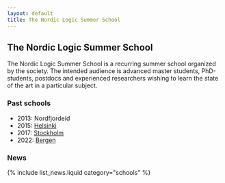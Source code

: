 ```yaml
---
layout: default
title: The Nordic Logic Summer School
---
```

## The Nordic Logic Summer School

The Nordic Logic Summer School is a recurring summer school organized by the
society. The intended audience is advanced master students, PhD-students,
postdocs and experienced researchers wishing to learn the state of the art in a
particular subject.

### Past schools

- 2013: Nordfjordeid
- 2015: [Helsinki](http://www.helsinki.fi/sls2015/index.html)
- 2017: [Stockholm](https://www.math-stockholm.se/en/konferenser-och-akti/logic-in-stockholm-2/nls-summer-school-in)
- 2022: [Bergen](https://scandinavianlogic2020.w.uib.no/fourth-nordic-logic-summer-school-nls-2020/)

### News

{% include list_news.liquid category="schools" %}
